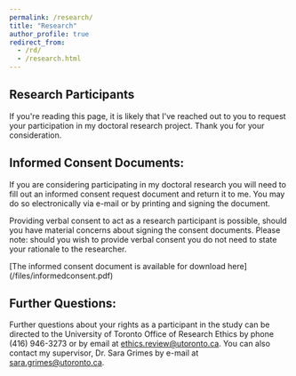 ```yaml
---
permalink: /research/
title: "Research"
author_profile: true
redirect_from: 
  - /rd/
  - /research.html
---
```


## Research Participants

If you're reading this page, it is likely that I've reached out to you to request your participation in my doctoral research project. Thank you for your consideration.

## Informed Consent Documents:
If you are considering participating in my doctoral research you will need to fill out an informed consent request document and return it to me. You may do so electronically via e-mail or by printing and signing the document.

Providing verbal consent to act as a research participant is possible, should you have material concerns about signing the consent documents. Please note: should you wish to provide verbal consent you do not need to state your rationale to the researcher. 

[The informed consent document is available for download here] (/files/informedconsent.pdf)

## Further Questions:
Further questions about your rights as a participant in the study can be directed to the University of Toronto Office of Research Ethics by phone (416) 946-3273 or by email at ethics.review@utoronto.ca. You can also contact my supervisor, Dr. Sara Grimes by e-mail at sara.grimes@utoronto.ca. 

